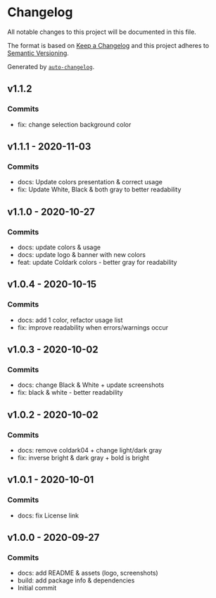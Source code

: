 # Changelog

All notable changes to this project will be documented in this file.

The format is based on [Keep a Changelog](https://keepachangelog.com/en/1.0.0/)
and this project adheres to [Semantic Versioning](https://semver.org/spec/v2.0.0.html).

Generated by [`auto-changelog`](https://github.com/CookPete/auto-changelog).

## v1.1.2

### Commits

- fix: change selection background color 

## v1.1.1 - 2020-11-03

### Commits

- docs: Update colors presentation & correct usage 
- fix: Update White, Black & both gray to better readability 

## v1.1.0 - 2020-10-27

### Commits

- docs: update colors & usage 
- docs: update logo & banner with new colors 
- feat: update Coldark colors - better gray for readability 

## v1.0.4 - 2020-10-15

### Commits

- docs: add 1 color, refactor usage list 
- fix: improve readability when errors/warnings occur 

## v1.0.3 - 2020-10-02

### Commits

- docs: change Black & White + update screenshots 
- fix: black & white - better readability 

## v1.0.2 - 2020-10-02

### Commits

- docs: remove coldark04 + change light/dark gray 
- fix: inverse bright & dark gray + bold is bright 

## v1.0.1 - 2020-10-01

### Commits

- docs: fix License link 

## v1.0.0 - 2020-09-27

### Commits

- docs: add README & assets (logo, screenshots) 
- build: add package info & dependencies 
- Initial commit 

